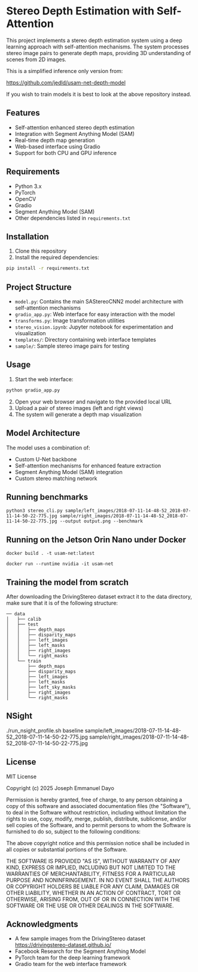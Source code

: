 # Stereo Depth Estimation with Self-Attention

This project implements a stereo depth estimation system using a deep learning approach with self-attention mechanisms. The system processes stereo image pairs to generate depth maps, providing 3D understanding of scenes from 2D images.

This is a simplified inference only version from:

https://github.com/jedld/usam-net-depth-model

If you wish to train models it is best to look at the above repository instead.

## Features

- Self-attention enhanced stereo depth estimation
- Integration with Segment Anything Model (SAM)
- Real-time depth map generation
- Web-based interface using Gradio
- Support for both CPU and GPU inference

## Requirements

- Python 3.x
- PyTorch
- OpenCV
- Gradio
- Segment Anything Model (SAM)
- Other dependencies listed in `requirements.txt`

## Installation

1. Clone this repository
2. Install the required dependencies:
```bash
pip install -r requirements.txt
```

## Project Structure

- `model.py`: Contains the main SAStereoCNN2 model architecture with self-attention mechanisms
- `gradio_app.py`: Web interface for easy interaction with the model
- `transforms.py`: Image transformation utilities
- `stereo_vision.ipynb`: Jupyter notebook for experimentation and visualization
- `templates/`: Directory containing web interface templates
- `sample/`: Sample stereo image pairs for testing

## Usage

1. Start the web interface:
```bash
python gradio_app.py
```

2. Open your web browser and navigate to the provided local URL
3. Upload a pair of stereo images (left and right views)
4. The system will generate a depth map visualization

## Model Architecture

The model uses a combination of:
- Custom U-Net backbone
- Self-attention mechanisms for enhanced feature extraction
- Segment Anything Model (SAM) integration
- Custom stereo matching network

## Running benchmarks

```
python3 stereo_cli.py sample/left_images/2018-07-11-14-48-52_2018-07-11-14-50-22-775.jpg sample/right_images/2018-07-11-14-48-52_2018-07-11-14-50-22-775.jpg --output output.png --benchmark
```

## Running on the Jetson Orin Nano under Docker 

```
docker build . -t usam-net:latest
```

```
docker run --runtime nvidia -it usam-net 
```

## Training the model from scratch

After downloading the DrivingStereo dataset extract it to the data directory, make sure
that it is of the following structure:

```
── data
│   ├── calib
│   ├── test
│   │   ├── depth_maps
│   │   ├── disparity_maps
│   │   ├── left_images
│   │   ├── left_masks
│   │   ├── right_images
│   │   └── right_masks
│   └── train
│       ├── depth_maps
│       ├── disparity_maps
│       ├── left_images
│       ├── left_masks
│       ├── left_sky_masks
│       ├── right_images
│       └── right_masks
```

## NSight

./run_nsight_profile.sh baseline sample/left_images/2018-07-11-14-48-52_2018-07-11-14-50-22-775.jpg sample/right_images/2018-07-11-14-48-52_2018-07-11-14-50-22-775.jpg

## License

MIT License

Copyright (c) 2025 Joseph Emmanuel Dayo

Permission is hereby granted, free of charge, to any person obtaining a copy
of this software and associated documentation files (the "Software"), to deal
in the Software without restriction, including without limitation the rights
to use, copy, modify, merge, publish, distribute, sublicense, and/or sell
copies of the Software, and to permit persons to whom the Software is
furnished to do so, subject to the following conditions:

The above copyright notice and this permission notice shall be included in all
copies or substantial portions of the Software.

THE SOFTWARE IS PROVIDED "AS IS", WITHOUT WARRANTY OF ANY KIND, EXPRESS OR
IMPLIED, INCLUDING BUT NOT LIMITED TO THE WARRANTIES OF MERCHANTABILITY,
FITNESS FOR A PARTICULAR PURPOSE AND NONINFRINGEMENT. IN NO EVENT SHALL THE
AUTHORS OR COPYRIGHT HOLDERS BE LIABLE FOR ANY CLAIM, DAMAGES OR OTHER
LIABILITY, WHETHER IN AN ACTION OF CONTRACT, TORT OR OTHERWISE, ARISING FROM,
OUT OF OR IN CONNECTION WITH THE SOFTWARE OR THE USE OR OTHER DEALINGS IN THE
SOFTWARE.

## Acknowledgments
- A few sample images from the DrivingStereo dataset https://drivingstereo-dataset.github.io/
- Facebook Research for the Segment Anything Model
- PyTorch team for the deep learning framework
- Gradio team for the web interface framework
